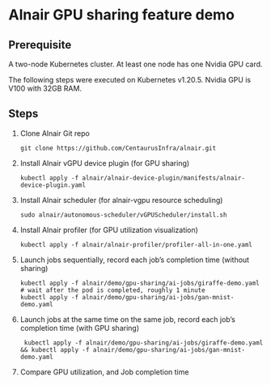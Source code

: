 # Alnair GPU sharing feature demo
## Prerequisite
A two-node Kubernetes cluster. At least one node has one Nvidia GPU card.

The following steps were executed on Kubernetes v1.20.5. Nvidia GPU is V100 with 32GB RAM.

## Steps

1. Clone Alnair Git repo

    ```git clone https://github.com/CentaurusInfra/alnair.git```

2. Install Alnair vGPU device plugin (for GPU sharing)

    ```kubectl apply -f alnair/alnair-device-plugin/manifests/alnair-device-plugin.yaml```

3. Install Alnair scheduler (for alnair-vgpu resource scheduling)

    ```sudo alnair/autonomous-scheduler/vGPUScheduler/install.sh```

4. Install Alnair profiler (for GPU utilization visualization)

    ```kubectl apply -f alnair/alnair-profiler/profiler-all-in-one.yaml```

5. Launch jobs sequentially, record each job’s completion time (without sharing)

    ```
    kubectl apply -f alnair/demo/gpu-sharing/ai-jobs/giraffe-demo.yaml
    # wait after the pod is completed, roughly 1 minute
    kubectl apply -f alnair/demo/gpu-sharing/ai-jobs/gan-mnist-demo.yaml
    ```

7. Launch jobs at the same time on the same job, record each job’s completion time (with GPU sharing)

    ``` kubectl apply -f alnair/demo/gpu-sharing/ai-jobs/giraffe-demo.yaml && kubectl apply -f alnair/demo/gpu-sharing/ai-jobs/gan-mnist-demo.yaml```

8. Compare GPU utilization, and Job completion time


